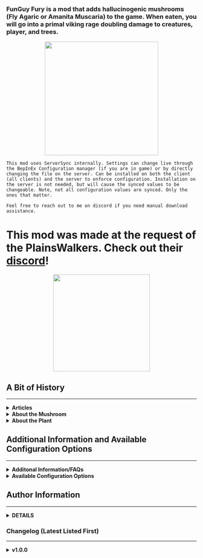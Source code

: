 ﻿### FunGuy Fury is a mod that adds hallucinogenic mushrooms (Fly Agaric or Amanita Muscaria) to the game. When eaten, you will go into a primal viking rage doubling damage to creatures, player, and trees.

<center><a href="https://i.imgur.com/nABnseC.png"><img src="https://i.imgur.com/nABnseC.png" href="https://i.imgur.com/nABnseC.png" width="300" height="300"></a></center>

`This mod uses ServerSync internally. Settings can change live through the BepInEx Configuration manager (if you are in game) or by directly changing the file on the server. Can be installed on both the client (all clients) and the server to enforce configuration. Installation on the server is not needed, but will cause the synced values to be changeable. Note, not all configuration values are synced. Only the ones that matter.`

`Feel free to reach out to me on discord if you need manual download assistance.`

# This mod was made at the request of the PlainsWalkers. Check out their [discord](https://discord.gg/cy4bSvNVX7)!

<center><a href="https://discord.gg/cy4bSvNVX7"><img src="https://i.imgur.com/MlJ2G2j.png" href="https://i.imgur.com/MlJ2G2j.png" width="256" height="256"></a></center>

## A Bit of History

---

<details>
<summary><b>Articles</b></summary>

These articles debate that the mushroom was even the cause of the trancelike berserker state. Though, some still say it
was the hallucinogenic properties of the mushroom that caused the berserker state.

* [Crazed Viking warriors may have been high on henbane](https://sciencenorway.no/drugs-history-plants/crazed-viking-warriors-may-have-been-high-on-henbane/1571431)
* [Viking berserkers may have used henbane to induce trance-like state](https://arstechnica.com/science/2019/09/viking-berserkers-may-have-used-henbane-to-induce-trance-like-state/)

</details>

<details>
<summary><b>About the Mushroom</b></summary> 
<a href="https://upload.wikimedia.org/wikipedia/commons/thumb/3/32/Amanita_muscaria_3_vliegenzwammen_op_rij.jpg/1280px-Amanita_muscaria_3_vliegenzwammen_op_rij.jpg"><img src="https://upload.wikimedia.org/wikipedia/commons/thumb/3/32/Amanita_muscaria_3_vliegenzwammen_op_rij.jpg/1280px-Amanita_muscaria_3_vliegenzwammen_op_rij.jpg" href="https://upload.wikimedia.org/wikipedia/commons/thumb/3/32/Amanita_muscaria_3_vliegenzwammen_op_rij.jpg/1280px-Amanita_muscaria_3_vliegenzwammen_op_rij.jpg" width="350" height="300"></a>

* [Amanita muscaria](https://en.wikipedia.org/wiki/Amanita_muscaria)

</details>

<details>
<summary><b>About the Plant</b></summary> 
<a href="http://t2.gstatic.com/licensed-image?q=tbn:ANd9GcSSp1um5pxyQn6uXL98nVC1iZuSGScHJJSYmFhX6Ix9Qf_2Q0hOOJRIo3mMFU38H4dUEWnSKjDy-HSggzA"><img src="http://t2.gstatic.com/licensed-image?q=tbn:ANd9GcSSp1um5pxyQn6uXL98nVC1iZuSGScHJJSYmFhX6Ix9Qf_2Q0hOOJRIo3mMFU38H4dUEWnSKjDy-HSggzA" href="http://t2.gstatic.com/licensed-image?q=tbn:ANd9GcSSp1um5pxyQn6uXL98nVC1iZuSGScHJJSYmFhX6Ix9Qf_2Q0hOOJRIo3mMFU38H4dUEWnSKjDy-HSggzA" width="350" height="300"></a>

* [Hyoscyamus niger](https://en.wikipedia.org/wiki/Hyoscyamus_niger)

</details>

## Additional Information and Available Configuration Options

---
<details>
<summary><b>Additonal Information/FAQs</b></summary>

> > `How long does it take for the mushroom to grow back?`
>  * 8 days (in-game) approx 14400 seconds
> > `Why doesn't all of my armor turn red?`
>  * Technically, the portion of your armor that is not turning red, is a material placed over the player skin. This
     will be fixed in a future update.
> > `Where can I find the mushroom?`
>  * The mushroom can be found in the swamp biome. It is a rare spawn. No, this is not configurable.
</details>

<details>
<summary><b>Available Configuration Options</b></summary>

Please note that not all configuration options are listed, only the ones that matter the most and are not from the
ItemManager (which allows basic configuration of the Agaric Mushroom Hat Item.

`[1 - General]`

* Lock Configuration [Synced with Server]
    * If on, the configuration is locked and can be changed by server admins only.
        * Default value:  On
* Damage Boost [Synced with Server]
    * Damage multiplier gained from eating the mushroom. Applies to creatures, players, and trees.
        * Default value:  2

`[2 - Berserk Effect]`

* Cooldown [Synced with Server]
    * Cooldown in seconds between each use of the effect. Prevents eating the food if the cooldown is not over. Displays
      the cooldown when failed to eat the food. Tweak the Cooldown Message to change the message displayed.
        * Default value:  15
* Duration [Synced with Server]
    * Duration in seconds of the berserker effect.
        * Default value:  15
* Start Message [Not Synced with Server]
    * Message displayed when the berserk effect starts.
        * Default value:  Damage increased at the cost of health!
* Stop Message [Not Synced with Server]
    * Message displayed when the berserk effect ends.
        * Default value:  Empty
* Cooldown Message [Not Synced with Server]
    * Message displayed when the cooldown is not over. {0} is replaced by the remaining time in seconds.
        * Default value:  You are still recovering from your last berserk rage! {0} remaining.
* Effect Tooltip [Not Synced with Server]
    * Tooltip shown when hovering over the Fly Agaric mushroom to describe the effect.
        * Default value:  <color=red>Increase damage x2, but at the cost of health loss over time</color>
* Damage Per Hit [Synced with Server]
    * Damage taken per hit while berserk. Set to 0 to disable damage.
        * Default value:  5
* Damage Interval [Synced with Server]
    * Interval in seconds between each damage taken while berserk.
        * Default value:  1

`[Fly Agaric Mushroom]`

* Weight [Synced with Server]
    * Weight of the Fly Agaric Mushroom.
        * Default value:  0.1
* Trader Value [Synced with Server]
    * Trader value of the Fly Agaric Mushroom.
        * Default value:  0

</details>

## Author Information

---
<details>
<summary><b>DETAILS</b></summary>

### Azumatt

`DISCORD:` Azumatt#2625

`STEAM:` https://steamcommunity.com/id/azumatt/

For Questions or Comments, find me in the Odin Plus Team Discord or in mine:

[![https://i.imgur.com/XXP6HCU.png](https://i.imgur.com/XXP6HCU.png)](https://discord.gg/Pb6bVMnFb2)
<a href="https://discord.gg/pdHgy6Bsng"><img src="https://i.imgur.com/Xlcbmm9.png" href="https://discord.gg/pdHgy6Bsng" width="175" height="175"></a>


</details>

### Changelog (Latest Listed First)

---

<details>
<summary><b>v1.0.0</b></summary>

> - Initial Release
</details>